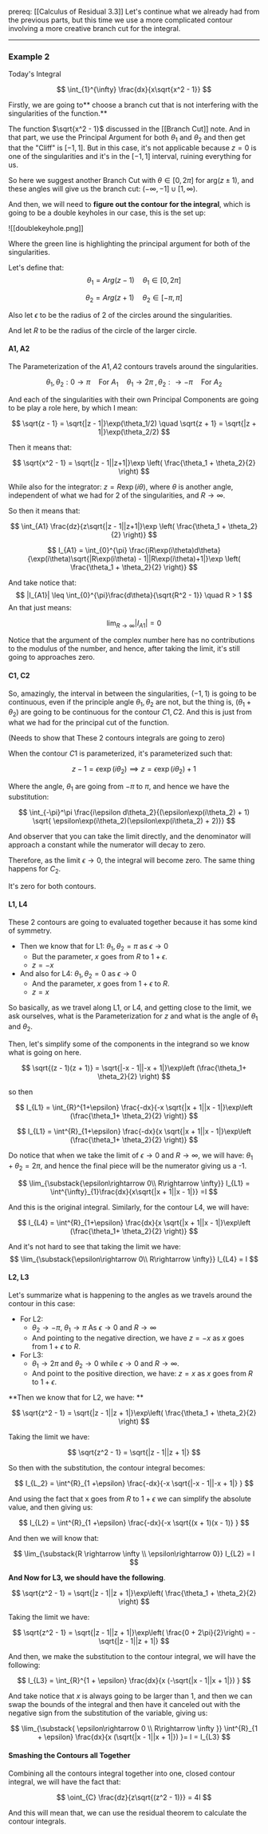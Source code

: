 prereq: [[Calculus of Residual 3.3]]
Let's continue what we already had from the previous parts, but this time we use a more complicated contour involving a more creative branch cut for the integral. 

---
### Example 2
Today's Integral 

$$
\int_{1}^{\infty} \frac{dx}{x\sqrt{x^2 - 1}}
$$

Firstly, we are going to** choose a branch cut that is not interfering with the singularities of the function.**

The function $\sqrt{x^2 - 1}$ discussed in the [[Branch Cut]] note. And in that part, we use the Principal Argument for both $\theta_1$ and $\theta_2$ and then get that the "Cliff" is $[-1, 1]$. But in this case, it's not applicable because $z = 0$ is one of the singularities and it's in the $[-1, 1]$ interval, ruining everything for us. 
 
So here we suggest another Branch Cut with $\theta \in [0, 2\pi]$ for $\text{arg}(z \pm 1)$, and these angles will give us the branch cut: $(-\infty, -1] \cup [1, \infty)$. 

And then, we will need to **figure out the contour for the integral**, which is going to be a double keyholes in our case, this is the set up: 

![[doublekeyhole.png]]

Where the green line is highlighting the principal argument for both of the singularities. 

Let's define that: 
$$\theta_1 = Arg(z - 1) \quad \theta_1\in [0, 2\pi]$$

$$\theta_2 = Arg(z + 1) \quad \theta_2\in [-\pi, \pi]$$

Also let $\epsilon$  to be the radius of 2 of the circles around the singularities. 

And let $R$ to be the radius of the circle of the larger circle. 

#### A1, A2

The Parameterization of the $A1, A2$ contours travels around the singularities. 

$$
\theta_1, \theta_2: 0\rightarrow \pi \quad \text{For } A_1
\quad 
\theta_1 \rightarrow 2\pi \; ,\theta_2: \rightarrow -\pi \quad \text{For } A_2
$$

And each of the singularities with their own Principal Components are going to be play a role here, by which I mean: 

$$
\sqrt{z - 1} = \sqrt{|z - 1|}\exp(\theta_1/2) \quad 
\sqrt{z + 1} = \sqrt{|z + 1|}\exp(\theta_2/2) 
$$

Then it means that: 

$$
\sqrt{x^2 - 1} = \sqrt{|z - 1||z+1|}\exp
\left( 
	\frac{\theta_1 + \theta_2}{2}
\right)
$$

While also for the integrator: $z = R\exp(i\theta)$, where $\theta$ is another angle, independent of what we had for 2 of the singularities, and $R\rightarrow \infty$. 

So then it means that: 

$$
\int_{A1} \frac{dz}{z\sqrt{|z - 1||z+1|}\exp
\left( 
	\frac{\theta_1 + \theta_2}{2}
\right)}
$$

$$
I_{A1} =
\int_{0}^{\pi} \frac{iR\exp(i\theta)d\theta}
{\exp(i\theta)\sqrt{|R\exp(i\theta) - 1||R\exp(i\theta)+1|}\exp
\left( 
	\frac{\theta_1 + \theta_2}{2}
\right)} 
$$

And take notice that: 
$$
|I_{A1}| \leq \int_{0}^{\pi}\frac{d\theta}{\sqrt{R^2 - 1}} \quad R > 1
$$
An that just means: 

$$
\lim_{R\rightarrow\infty}|I_{A1}| = 0
$$

Notice that the argument of the complex number here has no contributions to the modulus of the number, and hence, after taking the limit, it's still going to approaches zero. 

#### C1, C2

So, amazingly, the interval in between the singularities, $(-1, 1)$ is going to be continuous, even if the principle angle $\theta_1, \theta_2$ are not, but the thing is, $(\theta_1 + \theta_2)$ are going to be continuous for the contour $C1, C2$. And this is just from what we had for the principal cut of the function. 

(Needs to show that These 2 contours integrals are going to zero)

When the contour $C1$ is parameterized, it's parameterized such that: 

$$
z - 1 = \epsilon\exp(i\theta_2) \implies z = \epsilon\exp(i\theta_2) + 1
$$

Where the angle, $\theta_1$ are going from $-\pi$ to $\pi$, and hence we have the substitution: 

$$
\int_{-\pi}^\pi
\frac{i\epsilon d\theta_2}{(\epsilon\exp(i\theta_2) + 1)
\sqrt{
	\epsilon\exp(i\theta_2)(\epsilon\exp(i\theta_2) + 2)}}
$$

And observer that you can take the limit directly, and the denominator will approach a constant while the numerator will decay to zero. 

Therefore, as the limit $\epsilon\rightarrow 0$, the integral will become zero. The same thing happens for $C_2$. 

It's zero for both contours. 



#### L1, L4

These 2 contours are going to evaluated together because it has some kind of symmetry.

* Then we know that for L1:  $\theta_1, \theta_2 = \pi$ as $\epsilon \rightarrow 0$
	* But the parameter, $x$ goes from $R$ to $1 + \epsilon$. 
	* $z = -x$
* And also for L4: $\theta_1, \theta_2  = 0$ as $\epsilon \rightarrow 0$
	* And the parameter, $x$ goes from $1 + \epsilon$ to $R$. 
	* $z = x$

So basically, as we travel along L1, or L4, and getting close to the limit, we ask ourselves, what is the Parameterization for $z$ and what is the angle of $\theta_1$ and $\theta_2$. 

Then, let's simplify some of the components in the integrand so we know what is going on here. 

$$
\sqrt{(z - 1)(z + 1)} = \sqrt{|-x - 1||-x + 1|}\exp\left 
(\frac{\theta_1+ \theta_2}{2}
\right)
$$

so then

$$
I_{L1} = 
\int_{R}^{1+\epsilon}
\frac{-dx}{-x \sqrt{|x + 1||x - 1|}\exp\left 
(\frac{\theta_1+ \theta_2}{2}
\right)}
$$

$$
I_{L1} = 
\int^{R}_{1+\epsilon}
\frac{-dx}{x \sqrt{|x + 1||x - 1|}\exp\left 
(\frac{\theta_1+ \theta_2}{2}
\right)}
$$

Do notice that when we take the limit of $\epsilon \rightarrow 0$ and $R\rightarrow \infty$, we will have: $\theta_1 + \theta_2 = 2\pi$, and hence the final piece will be the numerator giving us a -1. 

$$
\lim_{\substack{\epsilon\rightarrow 0\\ R\rightarrow \infty}}
I_{L1} = 
\int^{\infty}_{1}\frac{dx}{x\sqrt{|x + 1||x - 1|}} =I 
$$

And this is the original integral. Similarly, for the contour L4, we will have: 

$$
I_{L4} = 
\int^{R}_{1+\epsilon}
\frac{dx}{x \sqrt{|x + 1||x - 1|}\exp\left 
(\frac{\theta_1+ \theta_2}{2}
\right)}
$$

And it's not hard to see that taking the limit we have: 
$$
\lim_{\substack{\epsilon\rightarrow 0\\ R\rightarrow \infty}}
I_{L4} = I
$$

#### L2, L3

Let's summarize what is happening to the angles as we travels around the contour in this case: 

* For L2: 
	* $\theta_2 \rightarrow -\pi$, $\theta_1 \rightarrow \pi$ As $\epsilon \rightarrow 0$ and $R\rightarrow \infty$
	* And pointing to the negative direction, we have $z = -x$ as $x$ goes from $1 + \epsilon$ to $R$. 
* For L3: 
	* $\theta_1 \rightarrow 2\pi$ and $\theta_2 \rightarrow 0$ while $\epsilon \rightarrow 0$ and $R\rightarrow \infty$. 
	* And point to the positive direction, we have: $z = x$ as $x$ goes from $R$ to $1 + \epsilon$. 

**Then we know that for L2, we have: **

$$
\sqrt{z^2 - 1} = \sqrt{|z - 1||z + 1|}\exp\left(
\frac{\theta_1 + \theta_2}{2}
\right)
$$

Taking the limit we have: 

$$
\sqrt{z^2 - 1} = \sqrt{|z - 1||z + 1|}
$$

So then with the substitution, the contour integral becomes: 

$$
I_{L_2} = \int^{R}_{1 +\epsilon} \frac{-dx}{-x
\sqrt{|-x - 1||-x + 1|}
}
$$

And using the fact that x goes from $R$ to $1+\epsilon$ we can simplify the absolute value, and then giving us: 

$$
I_{L2} = \int^{R}_{1 +\epsilon} \frac{-dx}{-x
\sqrt{(x + 1)(x - 1)}
}
$$

And then we will know that: 

$$
\lim_{\substack{R \rightarrow \infty \\ \epsilon\rightarrow 0}} I_{L2} = I
$$

**And Now for L3, we should have the following**. 

$$
\sqrt{z^2 - 1} = \sqrt{|z - 1||z + 1|}\exp\left(
\frac{\theta_1 + \theta_2}{2}
\right)
$$

Taking the limit we have: 

$$
\sqrt{z^2 - 1} = \sqrt{|z - 1||z + 1|}\exp\left(
\frac{0 + 2\pi}{2}\right)
= -\sqrt{|z - 1||z + 1|}
$$

And then, we make the substitution to the contour integral, we will have the following: 

$$
I_{L3} = \int_{R}^{1 + \epsilon} \frac{dx}{x
(-\sqrt{|x - 1||x + 1|})
}
$$

And take notice that $x$ is always going to be larger than 1, and then we can swap the bounds of the integral and then have it canceled out with the negative sign from the substitution of the variable, giving us: 

$$
\lim_{\substack{
\epsilon\rightarrow 0 \\ R\rightarrow \infty
}}
\int^{R}_{1 + \epsilon} \frac{dx}{x
(\sqrt{|x - 1||x + 1|})
}= I = I_{L3}
$$


#### Smashing the Contours all Together

Combining all the contours integral together into one, closed contour integral, we will have the fact that: 

$$
\oint_{C} \frac{dz}{z\sqrt{(z^2 - 1)}} = 4I
$$

And this will mean that, we can use the residual theorem to calculate the contour integrals. 



